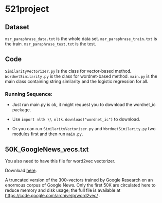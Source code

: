 # 521project

## Dataset

`msr_paraphrase_data.txt` is the whole data set.
`msr_paraphrase_train.txt` is the train.
`msr_paraphrase_test.txt` is the test.

## Code

`SimilarityVectorizer.py` is the class for vector-based method.
`WordnetSimilarity.py` is the class for wordnet-based method.
`main.py` is the main class containing string similarity and the logistic regression for all.

### Running Sequence:
* Just run main.py is ok, it might request you to download the wordnet_ic package.
* Use `import nltk \\ nltk.download("wordnet_ic")` to download.

* Or you can run `SimilarityVectorizer.py` and `WordnetSimilarity.py` two modules first and then run `main.py`.

## 50K_GoogleNews_vecs.txt
You also need to have this file for word2vec vectorizer.

Download [here](https://drive.google.com/file/d/1VKz_8FFTQebHIL-Ok_Qo63rwhR6dbu4G/view?usp=sharing).

A truncated version of the 300-vectors trained by Google Research on an enormous corpus of Google News.
Only the first 50K are circulated here to reduce memory and disk usage; 
the full file is available at <https://code.google.com/archive/p/word2vec/> .
